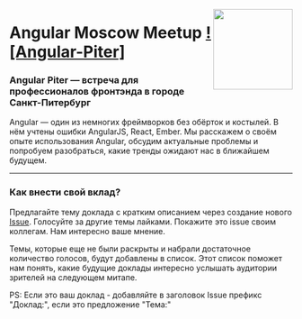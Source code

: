 [<img src="https://avatars2.githubusercontent.com/u/29404381?s=200&v=4" align="right" width="141" height="143">](https://github.com/brillout/awesome-angular-components)

# Angular Moscow Meetup [![Angular-Piter]](https://t.me/angular_piter)


### Angular Piter — встреча для профессионалов фронтэнда в городе Санкт-Питербург

Angular — один из немногих фреймворков без обёрток и костылей. В нём учтены ошибки AngularJS, React, Ember. Мы расскажем о своём опыте использования Angular, обсудим актуальные проблемы и попробуем разобраться, какие тренды ожидают нас в ближайшем будущем.

___

### Как внести свой вклад?

Предлагайте тему доклада с кратким описанием через создание нового [Issue](https://github.com/AngularPiter/Talks/issues). Голосуйте за другие темы лайками. Покажите это issue своим коллегам. Нам интересно ваше мнение.

Темы, которые еще не были раскрыты и набрали достаточное количество голосов, будут добавлены в список. Этот список поможет нам понять, какие будущие доклады интересно услышать аудитории зрителей на следующем митапе.

PS: Если это ваш доклад - добавляйте в заголовок Issue префикс "Доклад:", если это предложение "Тема:"
